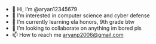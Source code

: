 - 👋 Hi, I’m @aryan12345679
- 👀 I’m interested in computer science and cyber defense
- 🌱 I’m currently learning ela honors, 9th grade btw
- 💞️ I’m looking to collaborate on anything im bored pls 
- 📫 How to reach me aryanp2006@gmail.com
<!---
aryan12345679/aryan12345679 is a ✨ special ✨ repository because its `README.md` (this file) appears on your GitHub profile.
You can click the Preview link to take a look at your changes.
--->
